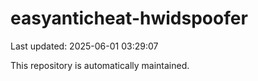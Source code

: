 # easyanticheat-hwidspoofer

Last updated: 2025-06-01 03:29:07

This repository is automatically maintained.
